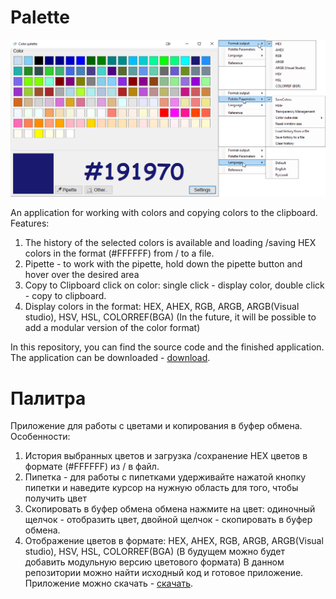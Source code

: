 # Palette

![image](Preview.png)

An application for working with colors and copying colors to the clipboard.
Features:
1. The history of the selected colors is available and loading /saving HEX colors in the format (#FFFFFF) from / to a file.
2. Pipette - to work with the pipette, hold down the pipette button and hover over the desired area
3. Copy to Clipboard
click on color:
single click - display color,
double click - copy to clipboard.
4. Display colors in the format: 
HEX, AHEX, RGB, ARGB, ARGB(Visual studio), HSV, HSL, COLORREF(BGA)
(In the future, it will be possible to add a modular version of the color format)

In this repository, you can find the source code and the finished application. 
The application can be downloaded - [download](Palette.zip).

# Палитра
Приложение для работы с цветами и копирования в буфер обмена.
Особенности:
1. История выбранных цветов и загрузка /сохранение HEX цветов в формате (#FFFFFF) из / в файл.
2. Пипетка - для работы с пипетками удерживайте нажатой кнопку пипетки и наведите курсор на нужную область для того, чтобы получить цвет
3. Скопировать в буфер обмена
обмена нажмите на цвет:
одиночный щелчок - отобразить цвет,
двойной щелчок - скопировать в буфер обмена.
4. Отображение цветов в формате: 
HEX, AHEX, RGB, ARGB, ARGB(Visual studio), HSV, HSL, COLORREF(BGA)
(В будущем можно будет добавить модульную версию цветового формата)
В данном репозитории можно найти исходный код и готовое приложение. 
Приложение можно скачать - [скачать](Palette.zip).
